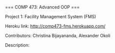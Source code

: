 === COMP 473: Advanced OOP ===

Project 1: Facility Management System (FMS)

Heroku link: http://comp473-fms.herokuapp.com/

Contributors: Christina Bijayananda, Alexander Okoli

Description:
